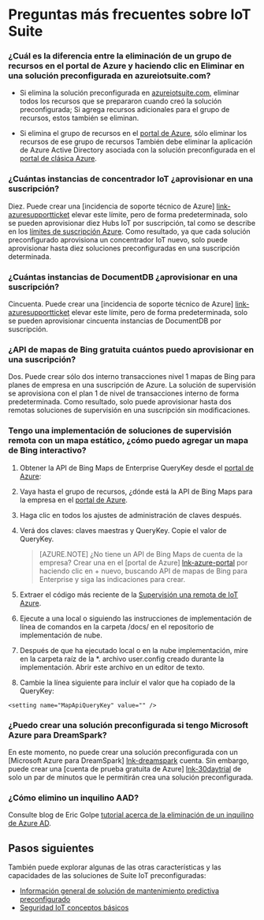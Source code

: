 <properties
  pageTitle="Conjunto de aplicaciones de Azure IoT preguntas más frecuentes | Microsoft Azure"
  description="Preguntas más frecuentes sobre IoT Suite"
  services=""
  suite="iot-suite"
  documentationCenter=""
  authors="aguilaaj"
  manager="timlt"
  editor=""/>

<tags
  ms.service="iot-suite"
  ms.devlang="na"
  ms.topic="article"
  ms.tgt_pltfrm="na"
  ms.workload="na"
  ms.date="09/26/2016"
  ms.author="araguila"/>
   
# <a name="frequently-asked-questions-for-iot-suite"></a>Preguntas más frecuentes sobre IoT Suite

### <a name="whats-the-difference-between-deleting-a-resource-group-in-the-azure-portal-and-clicking-delete-on-a-preconfigured-solution-in-azureiotsuitecom"></a>¿Cuál es la diferencia entre la eliminación de un grupo de recursos en el portal de Azure y haciendo clic en Eliminar en una solución preconfigurada en azureiotsuite.com?

- Si elimina la solución preconfigurada en [azureiotsuite.com][lnk-azureiotsuite], eliminar todos los recursos que se prepararon cuando creó la solución preconfigurada; Si agrega recursos adicionales para el grupo de recursos, estos también se eliminan. 

- Si elimina el grupo de recursos en el [portal de Azure][lnk-azure-portal], sólo eliminar los recursos de ese grupo de recursos También debe eliminar la aplicación de Azure Active Directory asociada con la solución preconfigurada en el [portal de clásica Azure][lnk-classic-portal].

### <a name="how-many-iot-hub-instances-can-i-provision-in-a-subscription"></a>¿Cuántas instancias de concentrador IoT ¿aprovisionar en una suscripción? 

Diez. Puede crear una [incidencia de soporte técnico de Azure] [ link-azuresupportticket] elevar este límite, pero de forma predeterminada, solo se pueden aprovisionar diez Hubs IoT por suscripción, tal como se describe en los [límites de suscripción Azure][link-azuresublimits]. Como resultado, ya que cada solución preconfigurado aprovisiona un concentrador IoT nuevo, solo puede aprovisionar hasta diez soluciones preconfiguradas en una suscripción determinada. 

### <a name="how-many-documentdb-instances-can-i-provision-in-a-subscription"></a>¿Cuántas instancias de DocumentDB ¿aprovisionar en una suscripción?

Cincuenta. Puede crear una [incidencia de soporte técnico de Azure] [ link-azuresupportticket] elevar este límite, pero de forma predeterminada, solo se pueden aprovisionar cincuenta instancias de DocumentDB por suscripción. 

### <a name="how-many-free-bing-maps-apis-can-i-provision-in-a-subscription"></a>¿API de mapas de Bing gratuita cuántos puedo aprovisionar en una suscripción?

Dos. Puede crear sólo dos interno transacciones nivel 1 mapas de Bing para planes de empresa en una suscripción de Azure. La solución de supervisión se aprovisiona con el plan 1 de nivel de transacciones interno de forma predeterminada. Como resultado, solo puede aprovisionar hasta dos remotas soluciones de supervisión en una suscripción sin modificaciones.

### <a name="i-have-a-remote-monitoring-solution-deployment-with-a-static-map-how-do-i-add-an-interactive-bing-map"></a>Tengo una implementación de soluciones de supervisión remota con un mapa estático, ¿cómo puedo agregar un mapa de Bing interactivo? 
1. Obtener la API de Bing Maps de Enterprise QueryKey desde el [portal de Azure][lnk-azure-portal]: 
 1. Vaya hasta el grupo de recursos, ¿dónde está la API de Bing Maps para la empresa en el [portal de Azure][lnk-azure-portal].
 2. Haga clic en todos los ajustes de administración de claves después. 
 3. Verá dos claves: claves maestras y QueryKey. Copie el valor de QueryKey.

     > [AZURE.NOTE] ¿No tiene un API de Bing Maps de cuenta de la empresa? Crear una en el [portal de Azure] [ lnk-azure-portal] por haciendo clic en + nuevo, buscando API de mapas de Bing para Enterprise y siga las indicaciones para crear.

2. Extraer el código más reciente de la [Supervisión una remota de IoT Azure][lnk-remote-monitoring-github].

3. Ejecute a una local o siguiendo las instrucciones de implementación de línea de comandos en la carpeta /docs/ en el repositorio de implementación de nube. 

4. Después de que ha ejecutado local o en la nube implementación, mire en la carpeta raíz de la *. archivo user.config creado durante la implementación. Abrir este archivo en un editor de texto. 

5. Cambie la línea siguiente para incluir el valor que ha copiado de la QueryKey: 
   
  `<setting name="MapApiQueryKey" value="" />`

### <a name="can-i-create-a-preconfigured-solution-if-i-have-microsoft-azure-for-dreamspark"></a>¿Puedo crear una solución preconfigurada si tengo Microsoft Azure para DreamSpark?
En este momento, no puede crear una solución preconfigurada con un [Microsoft Azure para DreamSpark] [ lnk-dreamspark] cuenta. Sin embargo, puede crear una [cuenta de prueba gratuita de Azure] [ lnk-30daytrial] de solo un par de minutos que le permitirán crea una solución preconfigurada.

### <a name="how-do-i-delete-an-aad-tenant"></a>¿Cómo elimino un inquilino AAD?

Consulte blog de Eric Golpe [tutorial acerca de la eliminación de un inquilino de Azure AD][lnk-delete-aad-tennant].

## <a name="next-steps"></a>Pasos siguientes

También puede explorar algunas de las otras características y las capacidades de las soluciones de Suite IoT preconfiguradas:

- [Información general de solución de mantenimiento predictiva preconfigurado][lnk-predictive-overview]
- [Seguridad IoT conceptos básicos][lnk-security-groundup]

[lnk-predictive-overview]: iot-suite-predictive-overview.md
[lnk-security-groundup]: securing-iot-ground-up.md

[link-azuresupportticket]: https://portal.azure.com/#blade/Microsoft_Azure_Support/HelpAndSupportBlade 
[link-azuresublimits]: https://azure.microsoft.com/documentation/articles/azure-subscription-service-limits/#iot-hub-limits
[lnk-azure-portal]: https://portal.azure.com
[lnk-azureiotsuite]: https://www.azureiotsuite.com/
[lnk-classic-portal]: https://manage.windowsazure.com
[lnk-remote-monitoring-github]: https://github.com/Azure/azure-iot-remote-monitoring 
[lnk-dreamspark]: https://www.dreamspark.com/Product/Product.aspx?productid=99 
[lnk-30daytrial]: https://azure.microsoft.com/free/
[lnk-delete-aad-tennant]: http://blogs.msdn.com/b/ericgolpe/archive/2015/04/30/walkthrough-of-deleting-an-azure-ad-tenant.aspx
